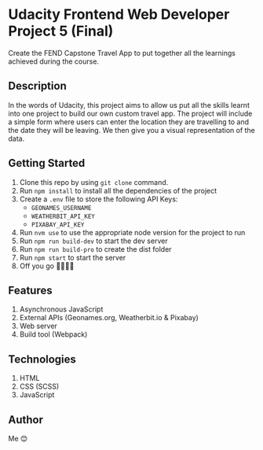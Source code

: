 # Udacity Frontend Web Developer Project 5 (Final)

Create the FEND Capstone Travel App to put together all the learnings achieved during the course.

## Description
In the words of Udacity, this project aims to allow us put all the skills learnt into one project to build our own custom travel app. The project will include a simple form where users can enter the location they are travelling to and the date they will be leaving. We then give you a visual representation of the data.

## Getting Started
1. Clone this repo by using `git clone` command.
2. Run `npm install` to install all the dependencies of the project
3. Create a `.env` file to store the following API Keys:
    * `GEONAMES_USERNAME`
    * `WEATHERBIT_API_KEY`
    * `PIXABAY_API_KEY` 
6. Run `nvm use` to use the appropriate node version for the project to run
7. Run `npm run build-dev` to start the dev server
8. Run `npm run build-pro` to create the dist folder
9. Run `npm start` to start the server
10. Off you go 🏃🏾‍♀️💨

## Features
1. Asynchronous JavaScript
2. External APIs (Geonames.org, Weatherbit.io & Pixabay)
3. Web server
4. Build tool (Webpack)


## Technologies
1. HTML
2. CSS (SCSS)
3. JavaScript


## Author
Me 😊

